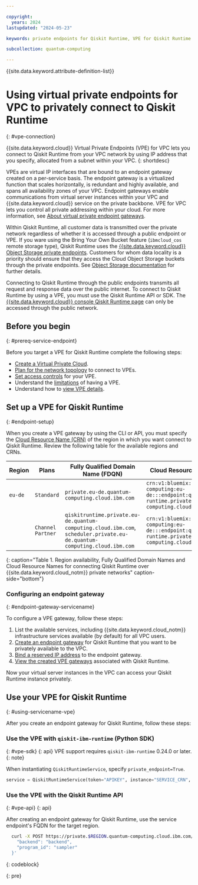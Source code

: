```yaml
---

copyright:
  years: 2024
lastupdated: "2024-05-23"

keywords: private endpoints for Qiskit Runtime, VPE for Qiskit Runtime

subcollection: quantum-computing

---
```


{{site.data.keyword.attribute-definition-list}}

# Using virtual private endpoints for VPC to privately connect to Qiskit Runtime
{: #vpe-connection}

{{site.data.keyword.cloud}} Virtual Private Endpoints (VPE) for VPC lets you connect to Qiskit Runtime from your VPC network by using IP address that you specify, allocated from a subnet within your VPC.
{: shortdesc}

VPEs are virtual IP interfaces that are bound to an endpoint gateway created on a per-service basis. The endpoint gateway is a virtualized function that scales horizontally, is redundant and highly available, and spans all availability zones of your VPC. Endpoint gateways enable communications from virtual server instances within your VPC and {{site.data.keyword.cloud}} service on the private backbone. VPE for VPC lets you control all private addressing within your cloud. For more information, see [About virtual private endpoint gateways](/docs/vpc?topic=vpc-about-vpe).

Within Qiskit Runtime, all customer data is transmitted over the private network regardless of whether it is accessed through a public endpoint or VPE. If you ware using the Bring Your Own Bucket feature (`ibmcloud_cos` remote storage type), Qiskit Runtime uses the [{{site.data.keyword.cloud}} Object Storage private endpoints](/docs/cloud-object-storage?topic=cloud-object-storage-endpoints). Customers for whom data locality is a priority should ensure that they access the Cloud Object Storage buckets through the private endpoints. See [Object Storage documentation](/docs/cloud-object-storage?topic=cloud-object-storage-vpes) for further details.

Connecting to Qiskit Runtime through the public endpoints transmits all request and response data over the public internet. To connect to Qiskit Runtime by using a VPE, you must use the Qiskit Runtime API or SDK. The [{{site.data.keyword.cloud}} console Qiskit Runtime page](https://cloud.ibm.com/quantum) can only be accessed through the public network.

## Before you begin
{: #prereq-service-endpoint}

Before you target a VPE for Qiskit Runtime complete the following steps:

* [Create a Virtual Private Cloud](/docs/vpc?topic=vpc-getting-started).
* [Plan for the network topology](/docs/vpc?topic=vpc-planning-considerations) to connect to VPEs.
* [Set access controls](/docs/vpc?topic=vpc-configure-acls-sgs-endpoint-gateways) for your VPE.
* Understand the [limitations](/docs/vpc?topic=vpc-limitations-vpe) of having a VPE.
* Understand how to [view VPE details](/docs/vpc?topic=vpc-vpe-viewing-details-of-an-endpoint-gateway).

## Set up a VPE for Qiskit Runtime
{: #endpoint-setup}

When you create a VPE gateway by using the CLI or API, you must specify the [Cloud Resource Name (CRN)](/docs/account?topic=account-crn) of the region in which you want connect to Qiskit Runtime. Review the following table for the available regions and CRNs.

| Region | Plans   | Fully Qualified Domain Name (FDQN) | Cloud Resource Name (CRN) |
|-----------------|-----------------|-----------------|-----------------|
| `eu-de` | `Standard` | `private.eu-de.quantum-computing.cloud.ibm.com` | `crn:v1:bluemix:public:quantum-computing:eu-de:::endpoint:qiskit-runtime.private.eu-de.quantum-computing.cloud.ibm.com` |
|  | `Channel Partner` | `qiskitruntime.private.eu-de.quantum-computing.cloud.ibm.com`, `scheduler.private.eu-de.quantum-computing.cloud.ibm.com` | `crn:v1:bluemix:public:quantum-computing:eu-de:::endpoint:qiskit-runtime.private.eu-de.quantum-computing.cloud.ibm.com` |
{: caption="Table 1. Region availability, Fully Qualified Domain Names and Cloud Resource Names for connecting Qiskit Runtime over {{site.data.keyword.cloud_notm}} private networks" caption-side="bottom"}

### Configuring an endpoint gateway
{: #endpoint-gateway-servicename}

To configure a VPE gateway, follow these steps:

1. List the available services, including {{site.data.keyword.cloud_notm}} infrastructure services available (by default) for all VPC users.
1. [Create an endpoint gateway](/docs/vpc?topic=vpc-ordering-endpoint-gateway) for Qiskit Runtime that you want to be privately available to the VPC.
1. [Bind a reserved IP address](/docs/vpc?topic=vpc-bind-unbind-reserved-ip) to the endpoint gateway.
1. [View the created VPE gateways](/docs/vpc?topic=vpc-vpe-viewing-details-of-an-endpoint-gateway) associated with Qiskit Runtime. 

Now your virtual server instances in the VPC can access your Qiskit Runtime instance privately.

## Use your VPE for Qiskit Runtime
{: #using-servicename-vpe}

After you create an endpoint gateway for Qiskit Runtime, follow these steps:

### Use the VPE with `qiskit-ibm-runtime` (Python SDK)
{: #vpe-sdk}
{: api}
  VPE support requires `qiskit-ibm-runtime` 0.24.0 or later.
  {: note}

When instantiating `QiskitRuntimeService`, specify `private_endpoint=True`.

```python
service = QiskitRuntimeService(token="APIKEY", instance="SERVICE_CRN", channel="ibm_cloud", private_endpoint=True)
```

### Use the VPE with the Qiskit Runtime API
{: #vpe-api}
{: api}

After creating an endpoint gateway for Qiskit Runtime, use the service endpoint's FQDN for the target region.

```bash
  curl -X POST https://private.$REGION.quantum-computing.cloud.ibm.com/jobs -H "Authorization: Bearer $BEARER_TOKEN" -H "Service-CRN: $SERVICE_INSTANCE_CRN" -d '{
    "backend": "backend",
    "program_id": "sampler"
  }'
```
{: codeblock}

{: pre}
